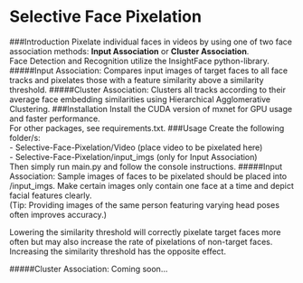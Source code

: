 # Selective Face Pixelation

###Introduction
Pixelate individual faces in videos by using one of two face association methods: **Input Association**
or **Cluster Association**.  
Face Detection and Recognition utilize the InsightFace python-library.
#####Input Association:
Compares input images of target faces to all face tracks and pixelates those with a feature similarity above 
a similarity threshold. 
#####Cluster Association:
Clusters all tracks according to their average face embedding similarities using 
Hierarchical Agglomerative Clustering.
###Installation
Install the CUDA version of mxnet for GPU usage and faster performance.  
For other packages, see requirements.txt.
###Usage
Create the following folder/s:  
    - Selective-Face-Pixelation/Video (place video to be pixelated here)    
    - Selective-Face-Pixelation/input_imgs (only for Input Association)     
Then simply run main.py and follow the console instructions.
#####Input Association:
Sample images of faces to be pixelated should be placed into /input_imgs. Make certain images only contain
one face at a time and depict facial features clearly.      
(Tip: Providing images of the same person featuring varying head poses often improves accuracy.)

Lowering the similarity threshold will correctly pixelate target faces more often but may also 
increase the rate of pixelations of non-target faces. Increasing the similarity threshold has the opposite 
effect.

#####Cluster Association:
Coming soon...